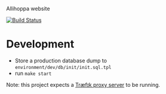Allihoppa website

[![Build Status](https://travis-ci.org/allihoppa/allihoppa.nl.svg?branch=master)](https://travis-ci.org/allihoppa/allihoppa.nl)

# Development
- Store a production database dump to `environment/dev/db/init/init.sql.tpl`
- run `make start`

Note: this project expects a [Træfɪk proxy server](http://lucasvanlierop.nl/blog/2017/06/25/accessing-your-docker-app-via-a-domain-name-using-traefik/) to be running.
 
